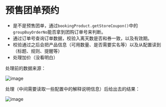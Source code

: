 # 预售团单预约

* 是不是预售团单，通过`bookingProduct.getStoreCoupon()`​中的`groupBuyOrderNo`​能否拿到团购订单号来判断。
* 通过订单号查询订单数据，校验入离天数是否和券一致，以及有效期。
* 校验通过之后会把产品信息（可用数量、是否需要实名等）以及从配置读到（标题、规则、提醒等）
* 处理加价（没看明白）

处理前的数据来源：

​![image](image-20240507125617-rkkakw5.png)​

处理（中间需要读取一些配置中的解释说明信息）后给出去的结果：

​![image](image-20240507125542-61z812h.png)​
